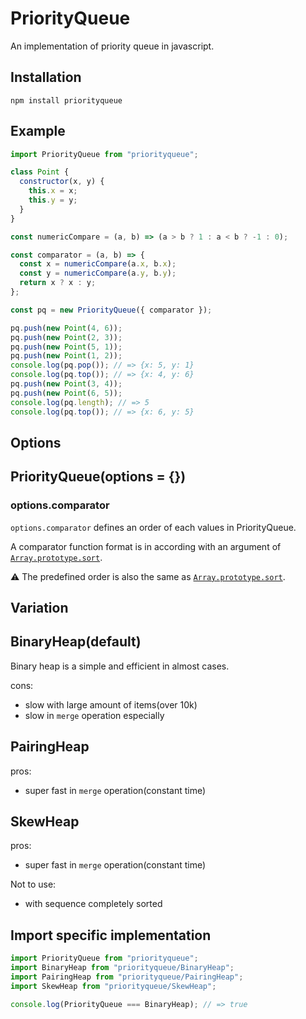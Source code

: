 # PriorityQueue

An implementation of priority queue in javascript.

## Installation

```
npm install priorityqueue
```

## Example

```js
import PriorityQueue from "priorityqueue";

class Point {
  constructor(x, y) {
    this.x = x;
    this.y = y;
  }
}

const numericCompare = (a, b) => (a > b ? 1 : a < b ? -1 : 0);

const comparator = (a, b) => {
  const x = numericCompare(a.x, b.x);
  const y = numericCompare(a.y, b.y);
  return x ? x : y;
};

const pq = new PriorityQueue({ comparator });

pq.push(new Point(4, 6));
pq.push(new Point(2, 3));
pq.push(new Point(5, 1));
pq.push(new Point(1, 2));
console.log(pq.pop()); // => {x: 5, y: 1}
console.log(pq.top()); // => {x: 4, y: 6}
pq.push(new Point(3, 4));
pq.push(new Point(6, 5));
console.log(pq.length); // => 5
console.log(pq.top()); // => {x: 6, y: 5}
```

## Options

## PriorityQueue(options = {})

### options.comparator

`options.comparator` defines an order of each values in PriorityQueue.

A comparator function format is in according with an argument of [`Array.prototype.sort`](https://developer.mozilla.org/en-US/docs/Web/JavaScript/Reference/Global_Objects/Array/sort).

⚠️ The predefined order is also the same as [`Array.prototype.sort`](https://developer.mozilla.org/en-US/docs/Web/JavaScript/Reference/Global_Objects/Array/sort).

## Variation

## BinaryHeap(default)

Binary heap is a simple and efficient in almost cases.

cons:

- slow with large amount of items(over 10k)
- slow in `merge` operation especially

## PairingHeap

pros:

- super fast in `merge` operation(constant time)

## SkewHeap

pros:

- super fast in `merge` operation(constant time)

Not to use:

- with sequence completely sorted

## Import specific implementation

```js
import PriorityQueue from "priorityqueue";
import BinaryHeap from "priorityqueue/BinaryHeap";
import PairingHeap from "priorityqueue/PairingHeap";
import SkewHeap from "priorityqueue/SkewHeap";

console.log(PriorityQueue === BinaryHeap); // => true
```
